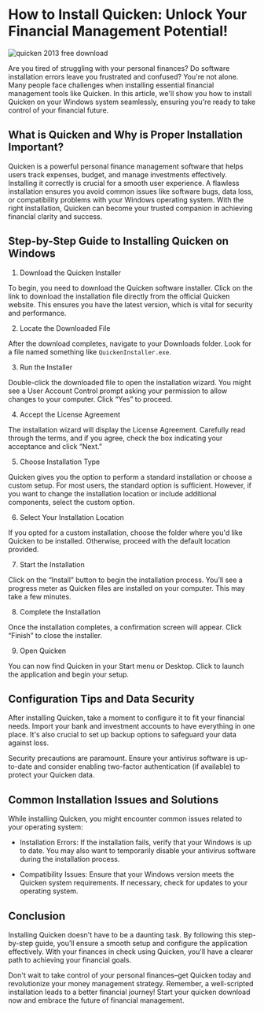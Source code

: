 # How to Install Quicken: Unlock Your Financial Management Potential!


![quicken 2013 free download](https://i.postimg.cc/Yq8MVT8V/quicken-Premiere-plus-More.webp)


Are you tired of struggling with your personal finances? Do software installation errors leave you frustrated and confused? You're not alone. Many people face challenges when installing essential financial management tools like Quicken. In this article, we'll show you how to install Quicken on your Windows system seamlessly, ensuring you're ready to take control of your financial future.


## What is Quicken and Why is Proper Installation Important?


Quicken is a powerful personal finance management software that helps users track expenses, budget, and manage investments effectively. Installing it correctly is crucial for a smooth user experience. A flawless installation ensures you avoid common issues like software bugs, data loss, or compatibility problems with your Windows operating system. With the right installation, Quicken can become your trusted companion in achieving financial clarity and success.


## Step-by-Step Guide to Installing Quicken on Windows


1. Download the Quicken Installer


To begin, you need to download the Quicken software installer. Click on the link to download the installation file directly from the official Quicken website. This ensures you have the latest version, which is vital for security and performance.


2. Locate the Downloaded File


After the download completes, navigate to your Downloads folder. Look for a file named something like `QuickenInstaller.exe`.


3. Run the Installer


Double-click the downloaded file to open the installation wizard. You might see a User Account Control prompt asking your permission to allow changes to your computer. Click “Yes” to proceed.


4. Accept the License Agreement


The installation wizard will display the License Agreement. Carefully read through the terms, and if you agree, check the box indicating your acceptance and click “Next.”


5. Choose Installation Type


Quicken gives you the option to perform a standard installation or choose a custom setup. For most users, the standard option is sufficient. However, if you want to change the installation location or include additional components, select the custom option.


6. Select Your Installation Location


If you opted for a custom installation, choose the folder where you'd like Quicken to be installed. Otherwise, proceed with the default location provided.


7. Start the Installation


Click on the “Install” button to begin the installation process. You’ll see a progress meter as Quicken files are installed on your computer. This may take a few minutes.


8. Complete the Installation


Once the installation completes, a confirmation screen will appear. Click “Finish” to close the installer.


9. Open Quicken


You can now find Quicken in your Start menu or Desktop. Click to launch the application and begin your setup.


## Configuration Tips and Data Security


After installing Quicken, take a moment to configure it to fit your financial needs. Import your bank and investment accounts to have everything in one place. It's also crucial to set up backup options to safeguard your data against loss.


Security precautions are paramount. Ensure your antivirus software is up-to-date and consider enabling two-factor authentication (if available) to protect your Quicken data.


## Common Installation Issues and Solutions


While installing Quicken, you might encounter common issues related to your operating system:


- Installation Errors: If the installation fails, verify that your Windows is up to date. You may also want to temporarily disable your antivirus software during the installation process.


- Compatibility Issues: Ensure that your Windows version meets the Quicken system requirements. If necessary, check for updates to your operating system.


## Conclusion


Installing Quicken doesn't have to be a daunting task. By following this step-by-step guide, you’ll ensure a smooth setup and configure the application effectively. With your finances in check using Quicken, you'll have a clearer path to achieving your financial goals.


Don't wait to take control of your personal finances–get Quicken today and revolutionize your money management strategy. Remember, a well-scripted installation leads to a better financial journey! Start your quicken download now and embrace the future of financial management.

